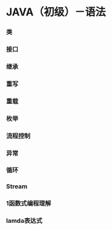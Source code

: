 # JAVA（初级）－语法
### 类

### 接口

### 继承

### 重写

### 重载

### 枚举

### 流程控制

### 异常

### 循环



### Stream

### 1函数式编程理解

### lamda表达式